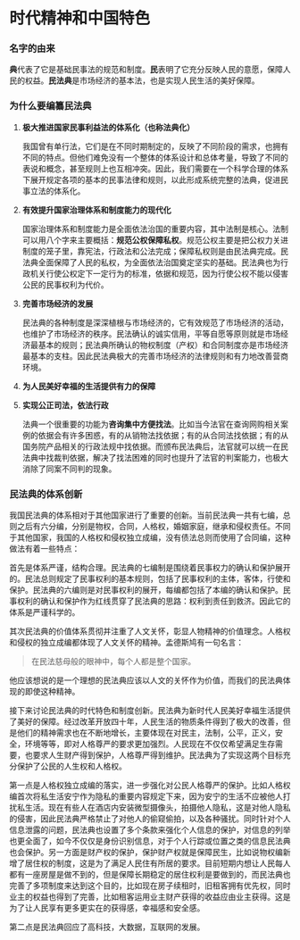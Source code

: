 # 时代精神和中国特色

### 名字的由来

**典**代表了它是基础民事法的规范和制度。**民**表明了它充分反映人民的意愿，保障人民的权益。**民法典**是市场经济的基本法，也是实现人民生活的美好保障。

### 为什么要编纂民法典

1. **极大推进国家民事利益法的体系化（也称法典化）**

   我国曾有单行法，它们是在不同时期制定的，反映了不同阶段的需求，也拥有不同的特点。但他们难免没有一个整体的体系设计和总体考量，导致了不同的表说和概念，甚至规则上也互相冲突。因此，我们需要在一个科学合理的体系下展开规定各项的基本的民事法律和规则，以此形成系统完整的法典，促进民事立法的体系化。

2. **有效提升国家治理体系和制度能力的现代化**

   国家治理体系和制度能力是全面依法治国的重要内容，其中法制是核心。法制可以用八个字来主要概括：**规范公权保障私权**。规范公权主要是把公权力关进制度的笼子里，靠宪法，行政法和公法完成；保障私权则是由民法典完成。民法典全面保障了人民的私权，为全面依法治国奠定坚实的基础。民法典也为行政机关行使公权定下一定行为的标准，依据和规范，因为行使公权不能以侵害公民的民事权利为代价。

3. **完善市场经济的发展**

   民法典的各种制度是深深植根与市场经济的，它有效规范了市场经济的活动，也维护了市场经济的秩序。民法确认的诚实信用，平等自愿等原则就是市场经济最基本的规则；民法典所确认的物权制度（产权）和合同制度亦是市场经济最基本的支柱。因此民法典极大的完善市场经济的法律规则和有力地改善营商环境。

4. **为人民美好幸福的生活提供有力的保障**

   

5. **实现公正司法，依法行政**

   法典一个很重要的功能为**咨询集中方便找法**。比如当今法官在查询网购相关案例的依据会有许多困惑，有的从销物法找依据；有的从合同法找依据；有的从国务院产品相关的行政法规中找依据。而颁布民法典后，法官就可以统一在民法典中找裁判依据，解决了找法困难的同时也提升了法官的判案能力，也极大消除了同案不同判的现象。

### 民法典的体系创新

我国民法典的体系相对于其他国家进行了重要的创新。当前民法典一共有七编，总则之后有六分编，分别是物权，合同，人格权，婚姻家庭，继承和侵权责任。不同于其他国家，我国的人格权和侵权独立成编，没有债法总则而使用了合同编，这种做法有着一些特点：

首先是体系严谨，结构合理。民法典的七编制是围绕着民事权力的确认和保护展开的。民法总则规定了民事权利的基本规则，包括了民事权利的主体，客体，行使和保护。民法典的六编则是对民事权利的展开，每编都包括了本编的确认和保护。民事权利的确认和保护作为红线贯穿了民法典的思路：权利到责任到救济。因此它的体系是严谨科学的。

其次民法典的价值体系贯彻并注重了人文关怀，彰显人物精神的价值理念。人格权和侵权的独立成编都体现了人文关怀的精神。孟德斯鸠有一句名言：

> 在民法慈母般的眼神中，每个人都是整个国家。

他应该想说的是一个理想的民法典应该以人文的关怀作为价值，而我们的民法典体现的即使这种精神。

接下来讨论民法典的时代特色和制度创新。民法典为新时代人民美好幸福生活提供了美好的保障。经过改革开放四十年，人民生活的物质条件得到了极大的改善，但是他们的精神需求也在不断地增长，主要体现在对民主，法制，公平，正义，安全，环境等等，即对人格尊严的要求更加强烈。人民现在不仅仅希望满足生存需要，也要求人生财产得到保护，人格尊严得到维护。民法典为了实现这两个目标充分保护了公民的人生权和人格权。

第一点是人格权独立成编的落实，进一步强化对公民人格尊严的保护。比如人格权编首次将私生活安宁作为隐私的重要内容规定下来，因为安宁的生活不应被他人打扰私生活。现在有些人在酒店内安装微型摄像头，拍摄他人隐私，这是对他人隐私的侵害，因此民法典严格禁止了对他人的偷窥偷拍，以及各种骚扰。同时针对个人信息泄露的问题，民法典也设置了多个条款来强化个人信息的保护，对信息的列举也更全面了，如今不仅仅是身份识别信息，对于个人行踪或位置之类的信息民法典也会保护。另一方面是财产权的保护，保护财产权就是保障民生，比如说物权编新增了居住权的制度，这是为了满足人民住有所居的要求。目前短期内想让人民每人都有一座房屋是做不到的，但是保障长期稳定的居住权利是要做到的，而民法典也完善了多项制度来达到这个目的，比如现在房子续租时，旧租客拥有优先权，同时业主的权益也得到了完善，比如租客运用业主财产获得的收益应由业主获得。这是为了让人民享有更多更实在的获得感，幸福感和安全感。

第二点是民法典回应了高科技，大数据，互联网的发展。